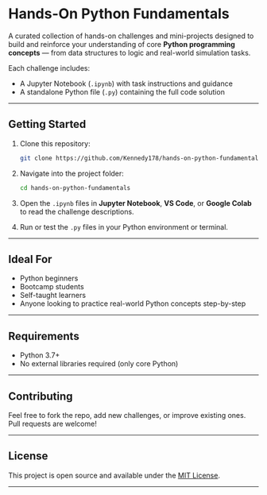 
# Hands-On Python Fundamentals 

A curated collection of hands-on challenges and mini-projects designed to build and reinforce your understanding of core **Python programming concepts** — from data structures to logic and real-world simulation tasks.

Each challenge includes:
-  A Jupyter Notebook (`.ipynb`) with task instructions and guidance
-  A standalone Python file (`.py`) containing the full code solution

---

## Getting Started

1. Clone this repository:
   ```bash
   git clone https://github.com/Kennedy178/hands-on-python-fundamentals.git
   ```

2. Navigate into the project folder:

   ```bash
   cd hands-on-python-fundamentals
   ```

3. Open the `.ipynb` files in **Jupyter Notebook**, **VS Code**, or **Google Colab** to read the challenge descriptions.

4. Run or test the `.py` files in your Python environment or terminal.

---

##  Ideal For

* Python beginners
* Bootcamp students
* Self-taught learners
* Anyone looking to practice real-world Python concepts step-by-step

---

##  Requirements

* Python 3.7+
* No external libraries required (only core Python)

---

##  Contributing

Feel free to fork the repo, add new challenges, or improve existing ones. Pull requests are welcome!

---

##  License

This project is open source and available under the [MIT License](LICENSE).

---
